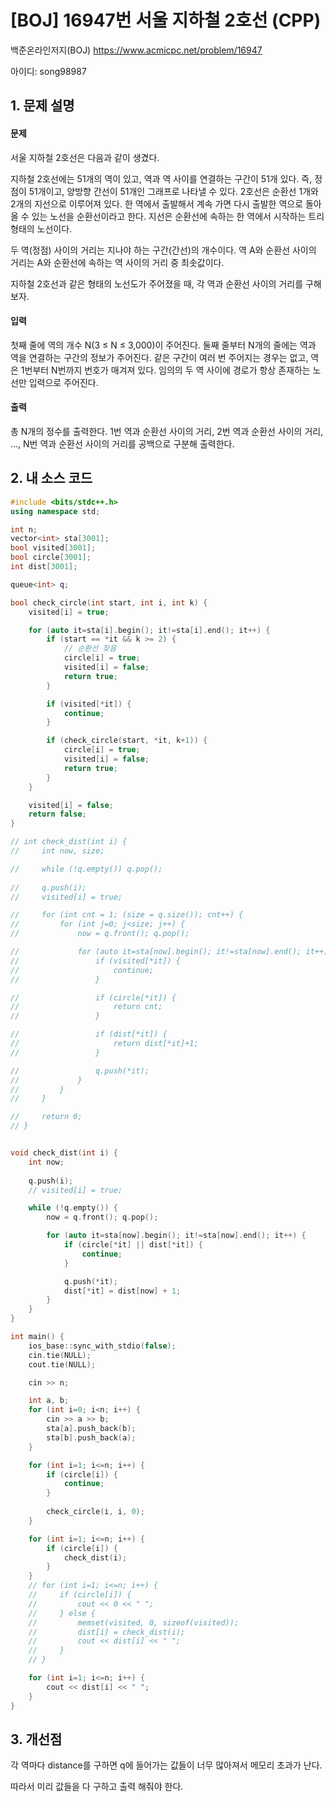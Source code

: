 # [BOJ] 16947번 서울 지하철 2호선 (CPP)


백준온라인저지(BOJ) https://www.acmicpc.net/problem/16947


아이디: song98987


## 1. 문제 설명

#### 문제
서울 지하철 2호선은 다음과 같이 생겼다.



지하철 2호선에는 51개의 역이 있고, 역과 역 사이를 연결하는 구간이 51개 있다. 즉, 정점이 51개이고, 양방향 간선이 51개인 그래프로 나타낼 수 있다. 2호선은 순환선 1개와 2개의 지선으로 이루어져 있다. 한 역에서 출발해서 계속 가면 다시 출발한 역으로 돌아올 수 있는 노선을 순환선이라고 한다. 지선은 순환선에 속하는 한 역에서 시작하는 트리 형태의 노선이다.

두 역(정점) 사이의 거리는 지나야 하는 구간(간선)의 개수이다. 역 A와 순환선 사이의 거리는 A와 순환선에 속하는 역 사이의 거리 중 최솟값이다.

지하철 2호선과 같은 형태의 노선도가 주어졌을 때, 각 역과 순환선 사이의 거리를 구해보자.

#### 입력
첫째 줄에 역의 개수 N(3 ≤ N ≤ 3,000)이 주어진다. 둘째 줄부터 N개의 줄에는 역과 역을 연결하는 구간의 정보가 주어진다. 같은 구간이 여러 번 주어지는 경우는 없고, 역은 1번부터 N번까지 번호가 매겨져 있다. 임의의 두 역 사이에 경로가 항상 존재하는 노선만 입력으로 주어진다.

#### 출력
총 N개의 정수를 출력한다. 1번 역과 순환선 사이의 거리, 2번 역과 순환선 사이의 거리, ..., N번 역과 순환선 사이의 거리를 공백으로 구분해 출력한다.

## 2. 내 소스 코드

```c++
#include <bits/stdc++.h>
using namespace std;

int n;
vector<int> sta[3001];
bool visited[3001];
bool circle[3001];
int dist[3001];

queue<int> q;

bool check_circle(int start, int i, int k) {
    visited[i] = true;

    for (auto it=sta[i].begin(); it!=sta[i].end(); it++) {
        if (start == *it && k >= 2) {
            // 순환선 찾음
            circle[i] = true;
            visited[i] = false;
            return true;
        }

        if (visited[*it]) {
            continue;
        }

        if (check_circle(start, *it, k+1)) {
            circle[i] = true;
            visited[i] = false;
            return true;
        }
    }

    visited[i] = false;
    return false;
}

// int check_dist(int i) {
//     int now, size;

//     while (!q.empty()) q.pop();
    
//     q.push(i);
//     visited[i] = true;

//     for (int cnt = 1; (size = q.size()); cnt++) {
//         for (int j=0; j<size; j++) {
//             now = q.front(); q.pop();

//             for (auto it=sta[now].begin(); it!=sta[now].end(); it++) {
//                 if (visited[*it]) {
//                     continue;
//                 }

//                 if (circle[*it]) {
//                     return cnt;
//                 }

//                 if (dist[*it]) {
//                     return dist[*it]+1;
//                 }

//                 q.push(*it);
//             }
//         }
//     }

//     return 0;
// }


void check_dist(int i) {
    int now;
    
    q.push(i);
    // visited[i] = true;

    while (!q.empty()) {
        now = q.front(); q.pop();

        for (auto it=sta[now].begin(); it!=sta[now].end(); it++) {
            if (circle[*it] || dist[*it]) {
                continue;
            }

            q.push(*it);
            dist[*it] = dist[now] + 1;
        }
    }
}

int main() {
    ios_base::sync_with_stdio(false);
    cin.tie(NULL);
    cout.tie(NULL);

    cin >> n;

    int a, b;
    for (int i=0; i<n; i++) {
        cin >> a >> b;
        sta[a].push_back(b);
        sta[b].push_back(a);
    }

    for (int i=1; i<=n; i++) {
        if (circle[i]) {
            continue;
        }
        
        check_circle(i, i, 0);
    }

    for (int i=1; i<=n; i++) {
        if (circle[i]) {
            check_dist(i);
        }
    }
    // for (int i=1; i<=n; i++) {
    //     if (circle[i]) {
    //         cout << 0 << " ";
    //     } else {
    //         memset(visited, 0, sizeof(visited));
    //         dist[i] = check_dist(i);
    //         cout << dist[i] << " ";
    //     }
    // }

    for (int i=1; i<=n; i++) {
        cout << dist[i] << " ";
    }
}
```

## 3. 개선점

각 역마다 distance를 구하면 q에 들어가는 값들이 너무 많아져서 메모리 초과가 난다.

따라서 미리 값들을 다 구하고 출력 해줘야 한다.